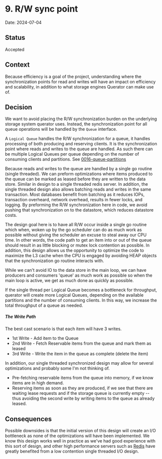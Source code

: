 # 9. R/W sync point

Date: 2024-07-04

## Status

Accepted

## Context

Because efficiency is a goal of the project, understanding where the synchronization points for read and writes will
have an impact on efficiency and scalability, in addition to what storage engines Querator can make use of.


## Decision

We want to avoid placing the R/W synchronization burden on the underlying storage system querator uses. Instead, 
the synchronization point for all queue operations will be handled by the `Queue` interface. 

A `Logical Queue` handles the R/W synchronization for a queue, it handles processing of both producing and reserving
clients. It is the synchronization point where reads and writes to the queue are handled. As such there can be
multiple Logical Queues per queue depending on the number of consuming clients and partitions.
See [0016-queue-partitions](0016-queue-partitions.md)

Because reads and writes to the queue are handled by a single go routine (single threaded). We can preform
optimizations where items produced to the queue can be marked as leased before they are written to the data store.
Similar in design to a single threaded redis server. In addition, the single threaded design also allows batching
reads and writes in the same transaction. Most databases benefit from batching as it reduces IOPs, transaction
overheard, network overhead, results in fewer locks, and logging. By preforming the R/W synchronization here in code,
we avoid pushing that synchronization on to the datastore, which reduces datastore costs.

The design goal here is to have all R/W occur inside a single go routine which when, woken up by the go scheduler
can do as much work as possible without giving the scheduler an excuse to steal away our CPU time. In other words,
the code path to get an item into or out of the queue should result in as little blocking or mutex lock
contention as possible. In addition, this design allows us the opportunity to optimize the code to maximize
the L3 cache when the CPU is engaged by avoiding HEAP objects that the synchronization go routine interacts with.

While we can't avoid IO to the data store in the main loop, we can have producers and consumers
'queue' as much work as possible so when the main loop is active, we get as much done as quickly as possible.

If the single thread per Logical Queue becomes a bottleneck for throughput, querator will create more Logical Queues,
depending on the available partitions and the number of consuming clients. In this way, we increase the total
throughput of a queue as needed.

##### The Write Path
The best cast scenario is that each item will have 3 writes.
 * 1st Write - Add item to the Queue
 * 2nd Write - Fetch Reservable items from the queue and mark them as leased
 * 3rd Write - Write the item in the queue as complete (delete the item)

In addition, our single threaded synchronized design may allow for several optimizations and probably some I'm
not thinking of.
* Pre-fetching reservable items from the queue into memory, if we know items are in high demand.
* Reserving items as soon as they are produced, if we see that there are waiting lease requests and if 
  the storage queue is currently empty -- thus avoiding the second write by writing items to the queue as 
  already leased.

## Consequences

Possible downsides is that the initial version of this design will create an I/O bottleneck as none of the
optimizations will have been implemented. We know this design works well in practice as we've had good experience
with this sort of design, and other high performance servers such as [Redis](https://redis.io/) have greatly 
benefited from a low contention single threaded I/O design.
